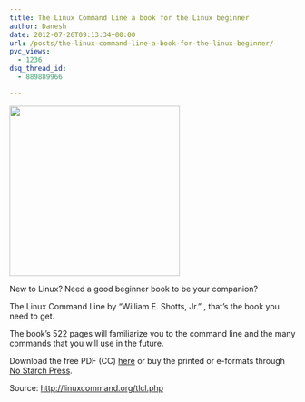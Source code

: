 ```yaml
---
title: The Linux Command Line a book for the Linux beginner
author: Danesh
date: 2012-07-26T09:13:34+00:00
url: /posts/the-linux-command-line-a-book-for-the-linux-beginner/
pvc_views:
  - 1236
dsq_thread_id:
  - 889889966

---
```

<a href="/posts/the-linux-command-line-a-book-for-the-linux-beginner/51vgltknsil-_sl500_aa300_/" rel="attachment wp-att-2978"><img loading="lazy" class="alignnone size-full wp-image-2978" title="51vgLTkNsIL._SL500_AA300_" src="/wp-content/uploads/2012/07/51vgLTkNsIL._SL500_AA300_.jpg" alt="" width="300" height="300" srcset="/wp-content/uploads/2012/07/51vgLTkNsIL._SL500_AA300_.jpg 300w, /wp-content/uploads/2012/07/51vgLTkNsIL._SL500_AA300_-150x150.jpg 150w" sizes="(max-width: 300px) 100vw, 300px" /></a>

New to Linux? Need a good beginner book to be your companion?

The Linux Command Line by &#8220;William E. Shotts, Jr.&#8221; , that&#8217;s the book you need to get.

The book&#8217;s 522 pages will familiarize you to the command line and the many commands that you will use in the future.

Download the free PDF (CC) [here][1] or buy the printed or e-formats through [No Starch Press][2].

Source: <http://linuxcommand.org/tlcl.php>

 [1]: http://sourceforge.net/projects/linuxcommand/files/TLCL/09.12/TLCL-09.12.pdf/download
 [2]: http://nostarch.com/tlcl.htm